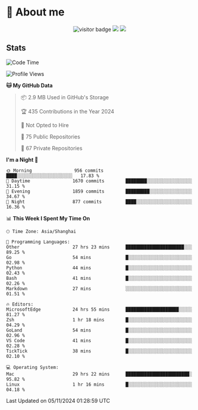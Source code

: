<!-- ![](https://youpai.roccoshi.top/img/20200804214216.png) -->

# 🧐 About me
 
<p align="center">
<img src="https://visitor-badge.laobi.icu/badge?page_id=Lincest.Lincest&title=hits" alt="visitor badge"/>
<a href="mailto:imroccoshi@gmail.com"><img src="https://img.shields.io/badge/gmail-imroccoshi%40gmail.com-red"></a>
<a href="https://blog.roccoshi.top"><img src="https://img.shields.io/badge/blog-roccoshi-green"></a>
</p>

## Stats

<!--START_SECTION:waka-->
![Code Time](http://img.shields.io/badge/Code%20Time-1%2C665%20hrs%206%20mins-blue)

![Profile Views](http://img.shields.io/badge/Profile%20Views-1-blue)

**🐱 My GitHub Data** 

> 📦 2.9 MB Used in GitHub's Storage 
 > 
> 🏆 435 Contributions in the Year 2024
 > 
> 🚫 Not Opted to Hire
 > 
> 📜 75 Public Repositories 
 > 
> 🔑 67 Private Repositories 
 > 
**I'm a Night 🦉** 

```text
🌞 Morning                956 commits         ████░░░░░░░░░░░░░░░░░░░░░   17.83 % 
🌆 Daytime                1670 commits        ████████░░░░░░░░░░░░░░░░░   31.15 % 
🌃 Evening                1859 commits        █████████░░░░░░░░░░░░░░░░   34.67 % 
🌙 Night                  877 commits         ████░░░░░░░░░░░░░░░░░░░░░   16.36 % 
```


📊 **This Week I Spent My Time On** 

```text
🕑︎ Time Zone: Asia/Shanghai

💬 Programming Languages: 
Other                    27 hrs 23 mins      ██████████████████████░░░   89.25 % 
Go                       54 mins             █░░░░░░░░░░░░░░░░░░░░░░░░   02.98 % 
Python                   44 mins             █░░░░░░░░░░░░░░░░░░░░░░░░   02.43 % 
Bash                     41 mins             █░░░░░░░░░░░░░░░░░░░░░░░░   02.26 % 
Markdown                 27 mins             ░░░░░░░░░░░░░░░░░░░░░░░░░   01.51 % 

🔥 Editors: 
MicrosoftEdge            24 hrs 55 mins      ████████████████████░░░░░   81.27 % 
Zsh                      1 hr 18 mins        █░░░░░░░░░░░░░░░░░░░░░░░░   04.29 % 
GoLand                   54 mins             █░░░░░░░░░░░░░░░░░░░░░░░░   02.96 % 
VS Code                  41 mins             █░░░░░░░░░░░░░░░░░░░░░░░░   02.28 % 
TickTick                 38 mins             █░░░░░░░░░░░░░░░░░░░░░░░░   02.10 % 

💻 Operating System: 
Mac                      29 hrs 22 mins      ████████████████████████░   95.82 % 
Linux                    1 hr 16 mins        █░░░░░░░░░░░░░░░░░░░░░░░░   04.18 % 
```


 Last Updated on 05/11/2024 01:28:59 UTC
<!--END_SECTION:waka-->


